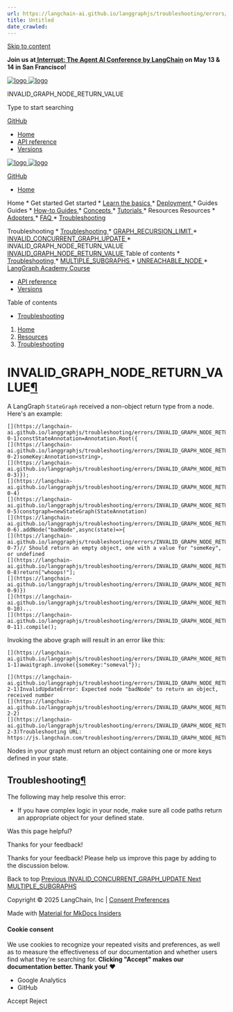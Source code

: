 ```yaml
---
url: https://langchain-ai.github.io/langgraphjs/troubleshooting/errors/INVALID_GRAPH_NODE_RETURN_VALUE
title: Untitled
date_crawled: 
---
```


[ Skip to content ](https://langchain-ai.github.io/langgraphjs/troubleshooting/errors/INVALID_GRAPH_NODE_RETURN_VALUE/#invalid_graph_node_return_value)

**Join us at[ Interrupt: The Agent AI Conference by LangChain](https://interrupt.langchain.com/) on May 13 & 14 in San Francisco!**

[ ![logo](https://langchain-ai.github.io/langgraphjs/static/wordmark_dark.svg) ![logo](https://langchain-ai.github.io/langgraphjs/static/wordmark_light.svg) ](https://langchain-ai.github.io/langgraphjs/)

INVALID_GRAPH_NODE_RETURN_VALUE 

[ ](https://langchain-ai.github.io/langgraphjs/troubleshooting/errors/INVALID_GRAPH_NODE_RETURN_VALUE/?q= "Share")

Type to start searching

[ GitHub  ](https://github.com/langchain-ai/langgraphjs "Go to repository")

  * [ Home ](https://langchain-ai.github.io/langgraphjs/)
  * [ API reference ](https://langchain-ai.github.io/langgraphjs/reference/)
  * [ Versions ](https://langchain-ai.github.io/langgraphjs/versions/)



[ ![logo](https://langchain-ai.github.io/langgraphjs/static/wordmark_dark.svg) ![logo](https://langchain-ai.github.io/langgraphjs/static/wordmark_light.svg) ](https://langchain-ai.github.io/langgraphjs/)

[ GitHub  ](https://github.com/langchain-ai/langgraphjs "Go to repository")

  * [ Home  ](https://langchain-ai.github.io/langgraphjs/)

Home 
    * Get started  Get started 
      * [ Learn the basics  ](https://langchain-ai.github.io/langgraphjs/tutorials/quickstart/)
      * [ Deployment  ](https://langchain-ai.github.io/langgraphjs/tutorials/deployment/)
    * Guides  Guides 
      * [ How-to Guides  ](https://langchain-ai.github.io/langgraphjs/how-tos/)
      * [ Concepts  ](https://langchain-ai.github.io/langgraphjs/concepts/)
      * [ Tutorials  ](https://langchain-ai.github.io/langgraphjs/tutorials/)
    * Resources  Resources 
      * [ Adopters  ](https://langchain-ai.github.io/langgraphjs/adopters/)
      * [ FAQ  ](https://langchain-ai.github.io/langgraphjs/concepts/faq/)
      * [ Troubleshooting  ](https://langchain-ai.github.io/langgraphjs/troubleshooting/errors/)

Troubleshooting 
        * [ Troubleshooting  ](https://langchain-ai.github.io/langgraphjs/troubleshooting/errors/)
        * [ GRAPH_RECURSION_LIMIT  ](https://langchain-ai.github.io/langgraphjs/troubleshooting/errors/GRAPH_RECURSION_LIMIT/)
        * [ INVALID_CONCURRENT_GRAPH_UPDATE  ](https://langchain-ai.github.io/langgraphjs/troubleshooting/errors/INVALID_CONCURRENT_GRAPH_UPDATE/)
        * INVALID_GRAPH_NODE_RETURN_VALUE  [ INVALID_GRAPH_NODE_RETURN_VALUE  ](https://langchain-ai.github.io/langgraphjs/troubleshooting/errors/INVALID_GRAPH_NODE_RETURN_VALUE/) Table of contents 
          * [ Troubleshooting  ](https://langchain-ai.github.io/langgraphjs/troubleshooting/errors/INVALID_GRAPH_NODE_RETURN_VALUE/#troubleshooting)
        * [ MULTIPLE_SUBGRAPHS  ](https://langchain-ai.github.io/langgraphjs/troubleshooting/errors/MULTIPLE_SUBGRAPHS/)
        * [ UNREACHABLE_NODE  ](https://langchain-ai.github.io/langgraphjs/troubleshooting/errors/UNREACHABLE_NODE/)
      * [ LangGraph Academy Course  ](https://academy.langchain.com/courses/intro-to-langgraph)
  * [ API reference  ](https://langchain-ai.github.io/langgraphjs/reference/)
  * [ Versions  ](https://langchain-ai.github.io/langgraphjs/versions/)



Table of contents 

  * [ Troubleshooting  ](https://langchain-ai.github.io/langgraphjs/troubleshooting/errors/INVALID_GRAPH_NODE_RETURN_VALUE/#troubleshooting)



  1. [ Home  ](https://langchain-ai.github.io/langgraphjs/)
  2. [ Resources  ](https://langchain-ai.github.io/langgraphjs/adopters/)
  3. [ Troubleshooting  ](https://langchain-ai.github.io/langgraphjs/troubleshooting/errors/)



# INVALID_GRAPH_NODE_RETURN_VALUE[¶](https://langchain-ai.github.io/langgraphjs/troubleshooting/errors/INVALID_GRAPH_NODE_RETURN_VALUE/#invalid_graph_node_return_value "Permanent link")

A LangGraph `StateGraph`[](https://langchain-ai.github.io/langgraphjs/reference/classes/langgraph.StateGraph.html) received a non-object return type from a node. Here's an example:

```
[](https://langchain-ai.github.io/langgraphjs/troubleshooting/errors/INVALID_GRAPH_NODE_RETURN_VALUE/#__codelineno-0-1)constStateAnnotation=Annotation.Root({
[](https://langchain-ai.github.io/langgraphjs/troubleshooting/errors/INVALID_GRAPH_NODE_RETURN_VALUE/#__codelineno-0-2)someKey:Annotation<string>,
[](https://langchain-ai.github.io/langgraphjs/troubleshooting/errors/INVALID_GRAPH_NODE_RETURN_VALUE/#__codelineno-0-3)});
[](https://langchain-ai.github.io/langgraphjs/troubleshooting/errors/INVALID_GRAPH_NODE_RETURN_VALUE/#__codelineno-0-4)
[](https://langchain-ai.github.io/langgraphjs/troubleshooting/errors/INVALID_GRAPH_NODE_RETURN_VALUE/#__codelineno-0-5)constgraph=newStateGraph(StateAnnotation)
[](https://langchain-ai.github.io/langgraphjs/troubleshooting/errors/INVALID_GRAPH_NODE_RETURN_VALUE/#__codelineno-0-6).addNode("badNode",async(state)=>{
[](https://langchain-ai.github.io/langgraphjs/troubleshooting/errors/INVALID_GRAPH_NODE_RETURN_VALUE/#__codelineno-0-7)// Should return an empty object, one with a value for "someKey", or undefined
[](https://langchain-ai.github.io/langgraphjs/troubleshooting/errors/INVALID_GRAPH_NODE_RETURN_VALUE/#__codelineno-0-8)return["whoops!"];
[](https://langchain-ai.github.io/langgraphjs/troubleshooting/errors/INVALID_GRAPH_NODE_RETURN_VALUE/#__codelineno-0-9)})
[](https://langchain-ai.github.io/langgraphjs/troubleshooting/errors/INVALID_GRAPH_NODE_RETURN_VALUE/#__codelineno-0-10)...
[](https://langchain-ai.github.io/langgraphjs/troubleshooting/errors/INVALID_GRAPH_NODE_RETURN_VALUE/#__codelineno-0-11).compile();

```


Invoking the above graph will result in an error like this:

```
[](https://langchain-ai.github.io/langgraphjs/troubleshooting/errors/INVALID_GRAPH_NODE_RETURN_VALUE/#__codelineno-1-1)awaitgraph.invoke({someKey:"someval"});

```


```
[](https://langchain-ai.github.io/langgraphjs/troubleshooting/errors/INVALID_GRAPH_NODE_RETURN_VALUE/#__codelineno-2-1)InvalidUpdateError: Expected node "badNode" to return an object, received number
[](https://langchain-ai.github.io/langgraphjs/troubleshooting/errors/INVALID_GRAPH_NODE_RETURN_VALUE/#__codelineno-2-2)
[](https://langchain-ai.github.io/langgraphjs/troubleshooting/errors/INVALID_GRAPH_NODE_RETURN_VALUE/#__codelineno-2-3)Troubleshooting URL: https://js.langchain.com/troubleshooting/errors/INVALID_GRAPH_NODE_RETURN_VALUE

```


Nodes in your graph must return an object containing one or more keys defined in your state.

## Troubleshooting[¶](https://langchain-ai.github.io/langgraphjs/troubleshooting/errors/INVALID_GRAPH_NODE_RETURN_VALUE/#troubleshooting "Permanent link")

The following may help resolve this error:

  * If you have complex logic in your node, make sure all code paths return an appropriate object for your defined state.

Was this page helpful? 

Thanks for your feedback! 

Thanks for your feedback! Please help us improve this page by adding to the discussion below. 

Back to top  [ Previous  INVALID_CONCURRENT_GRAPH_UPDATE  ](https://langchain-ai.github.io/langgraphjs/troubleshooting/errors/INVALID_CONCURRENT_GRAPH_UPDATE/) [ Next  MULTIPLE_SUBGRAPHS  ](https://langchain-ai.github.io/langgraphjs/troubleshooting/errors/MULTIPLE_SUBGRAPHS/)

Copyright © 2025 LangChain, Inc | [Consent Preferences](https://langchain-ai.github.io/langgraphjs/troubleshooting/errors/INVALID_GRAPH_NODE_RETURN_VALUE/#__consent)

Made with [ Material for MkDocs Insiders ](https://squidfunk.github.io/mkdocs-material/)

[ ](https://langchain-ai.github.io/langgraph/ "langchain-ai.github.io") [ ](https://github.com/langchain-ai/langgraphjs "github.com") [ ](https://twitter.com/LangChainAI "twitter.com")

#### Cookie consent

We use cookies to recognize your repeated visits and preferences, as well as to measure the effectiveness of our documentation and whether users find what they're searching for. **Clicking "Accept" makes our documentation better. Thank you!** ❤️

  * Google Analytics 
  * GitHub 



Accept Reject
